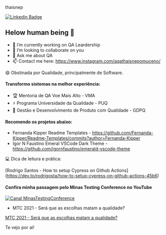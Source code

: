 thaisnep

[![Linkedin Badge](https://img.shields.io/badge/-thaisnepomucenosilva-fbca16?style=flat-square&logo=Linkedin&logoColor=white&link=https://www.linkedin.com/in/thaisnepomucenosilva/)](https://www.linkedin.com/in/thaisnepomucenosilva/) 

## Helow human being 👋


- 🚀 I’m currently working on QA Leardership
- 👯 I’m looking to collaborate on you
- 💬 Ask me about QA
- 📫 Contact me here: https://www.instagram.com/aqathaisnepomuceno/


😄 Obstinada por Qualidade, principalmente de Software.

#### Transformo sistemas na melhor experiência:

- 🏆 Mentoria de QA Voe Mais Alto - VMA
- ⚡️ Programa Universidade da Qualidade - PUQ 
- 🔭 Gestão e Desenvolvimento de Produto com Qualidade - GDPQ


#### Recomendo os projetos abaixo:

- Fernanda Kipper Readme Templates - https://github.com/Fernanda-Kipper/Readme-Templates/commits?author=Fernanda-Kipper
- Igor N Faustino Emeral VSCode Dark Theme - https://github.com/igornfaustino/emerald-vscode-theme


💻 Dica de leitura e prática:

 [Rodrigo Santos - How to setup Cypress on Github Actions] (https://dev.to/rodrigosta/how-to-setup-cypress-on-github-actions-45b6)



#### Confira minha passagem pelo Minas Testing Conference no YouTube

[![Canal MinasTestingConference](https://badgen.net/badge/Youtube/MTC?icon=youtube)](https://www.youtube.com/c/MinasTestingConference)

- MTC 2021 - Será que as escolhas matam a qualidade?

 [MTC 2021 - Será que as escolhas matam a qualidade?](https://youtu.be/U8LLTuk4llU)
 
Te vejo por aí!

